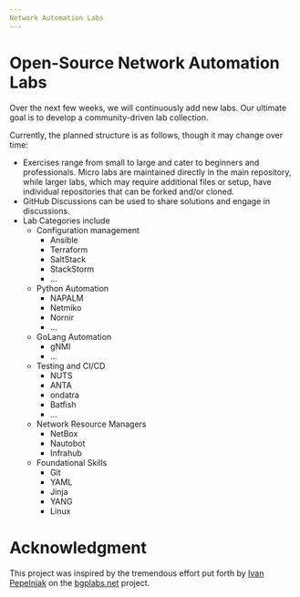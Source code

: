 ```yaml
---
Network Automation Labs
---
```

# Open-Source Network Automation Labs

Over the next few weeks, we will continuously add new labs. Our ultimate goal is to develop a community-driven lab collection.

Currently, the planned structure is as follows, though it may change over time:

- Exercises range from small to large and cater to beginners and professionals. Micro labs are maintained directly in the main repository, while larger labs, which may require additional files or setup, have individual repositories that can be forked and/or cloned.
- GitHub Discussions can be used to share solutions and engage in discussions.
- Lab Categories include
  - Configuration management
    - Ansible
    - Terraform
    - SaltStack
    - StackStorm
    - ...
  - Python Automation
    - NAPALM
    - Netmiko
    - Nornir
    - ...
  - GoLang Automation
    - gNMI
    - ...
  - Testing and CI/CD
    - NUTS
    - ANTA
    - ondatra
    - Batfish
    - ...
  - Network Resource Managers
    - NetBox
    - Nautobot
    - Infrahub
  - Foundational Skills
    - Git
    - YAML
    - Jinja
    - YANG
    - Linux



# Acknowledgment

This project was inspired by the tremendous effort put forth by [Ivan Pepelnjak](https://www.ipspace.net/About_Ivan_Pepelnjak) on the [bgplabs.net](https://bgplabs.net/) project.